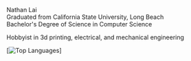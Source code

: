 Nathan Lai  
Graduated from California State University, Long Beach  
Bachelor's Degree of Science in Computer Science  

Hobbyist in 3d printing, electrical, and mechanical engineering  

[![Top Languages](https://github-readme-stats.vercel.app/api/top-langs/?username=nathan-lai-engineering&layout=compact)]

<!--
**blazeris/blazeris** is a ✨ _special_ ✨ repository because its `README.md` (this file) appears on your GitHub profile.

Here are some ideas to get you started:

- 🔭 I’m currently working on ...
- 🌱 I’m currently learning ...
- 👯 I’m looking to collaborate on ...
- 🤔 I’m looking for help with ...
- 💬 Ask me about ...
- 📫 How to reach me: ...
- 😄 Pronouns: ...
- ⚡ Fun fact: ...
-->
